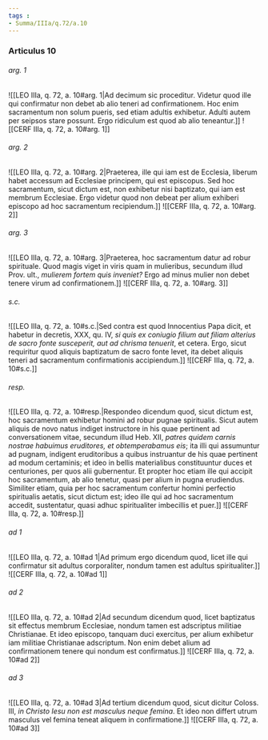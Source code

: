 ```yaml
---
tags : 
- Summa/IIIa/q.72/a.10
---
```


### Articulus 10

###### arg. 1
![[LEO IIIa, q. 72, a. 10#arg. 1|Ad decimum sic proceditur. Videtur quod ille qui confirmatur non debet ab alio teneri ad confirmationem. Hoc enim sacramentum non solum pueris, sed etiam adultis exhibetur. Adulti autem per seipsos stare possunt. Ergo ridiculum est quod ab alio teneantur.]]
![[CERF IIIa, q. 72, a. 10#arg. 1]]

###### arg. 2
![[LEO IIIa, q. 72, a. 10#arg. 2|Praeterea, ille qui iam est de Ecclesia, liberum habet accessum ad Ecclesiae principem, qui est episcopus. Sed hoc sacramentum, sicut dictum est, non exhibetur nisi baptizato, qui iam est membrum Ecclesiae. Ergo videtur quod non debeat per alium exhiberi episcopo ad hoc sacramentum recipiendum.]]
![[CERF IIIa, q. 72, a. 10#arg. 2]]

###### arg. 3
![[LEO IIIa, q. 72, a. 10#arg. 3|Praeterea, hoc sacramentum datur ad robur spirituale. Quod magis viget in viris quam in mulieribus, secundum illud Prov. ult., *mulierem fortem quis inveniet?* Ergo ad minus mulier non debet tenere virum ad confirmationem.]]
![[CERF IIIa, q. 72, a. 10#arg. 3]]

###### s.c.
![[LEO IIIa, q. 72, a. 10#s.c.|Sed contra est quod Innocentius Papa dicit, et habetur in decretis, XXX, qu. IV, *si quis ex coniugio filium aut filiam alterius de sacro fonte susceperit, aut ad chrisma tenuerit*, et cetera. Ergo, sicut requiritur quod aliquis baptizatum de sacro fonte levet, ita debet aliquis teneri ad sacramentum confirmationis accipiendum.]]
![[CERF IIIa, q. 72, a. 10#s.c.]]

###### resp.
![[LEO IIIa, q. 72, a. 10#resp.|Respondeo dicendum quod, sicut dictum est, hoc sacramentum exhibetur homini ad robur pugnae spiritualis. Sicut autem aliquis de novo natus indiget instructore in his quae pertinent ad conversationem vitae, secundum illud Heb. XII, *patres quidem carnis nostrae habuimus eruditores, et obtemperabamus eis*; ita illi qui assumuntur ad pugnam, indigent eruditoribus a quibus instruantur de his quae pertinent ad modum certaminis; et ideo in bellis materialibus constituuntur duces et centuriones, per quos alii gubernentur. Et propter hoc etiam ille qui accipit hoc sacramentum, ab alio tenetur, quasi per alium in pugna erudiendus. Similiter etiam, quia per hoc sacramentum confertur homini perfectio spiritualis aetatis, sicut dictum est; ideo ille qui ad hoc sacramentum accedit, sustentatur, quasi adhuc spiritualiter imbecillis et puer.]]
![[CERF IIIa, q. 72, a. 10#resp.]]

###### ad 1
![[LEO IIIa, q. 72, a. 10#ad 1|Ad primum ergo dicendum quod, licet ille qui confirmatur sit adultus corporaliter, nondum tamen est adultus spiritualiter.]]
![[CERF IIIa, q. 72, a. 10#ad 1]]

###### ad 2
![[LEO IIIa, q. 72, a. 10#ad 2|Ad secundum dicendum quod, licet baptizatus sit effectus membrum Ecclesiae, nondum tamen est adscriptus militiae Christianae. Et ideo episcopo, tanquam duci exercitus, per alium exhibetur iam militiae Christianae adscriptum. Non enim debet alium ad confirmationem tenere qui nondum est confirmatus.]]
![[CERF IIIa, q. 72, a. 10#ad 2]]

###### ad 3
![[LEO IIIa, q. 72, a. 10#ad 3|Ad tertium dicendum quod, sicut dicitur Coloss. III, *in Christo Iesu non est masculus neque femina*. Et ideo non differt utrum masculus vel femina teneat aliquem in confirmatione.]]
![[CERF IIIa, q. 72, a. 10#ad 3]]

